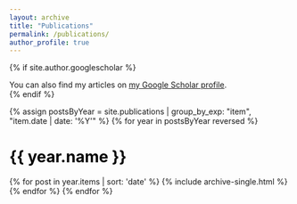 ```yaml
---
layout: archive
title: "Publications"
permalink: /publications/
author_profile: true
---
```


{% if site.author.googlescholar %}
  <div class="wordwrap">You can also find my articles on <a href="{{site.author.googlescholar}}">my Google Scholar profile</a>.</div>
{% endif %}

{% assign postsByYear = site.publications | group_by_exp: "item", "item.date | date: '%Y'" %}
{% for year in postsByYear reversed %}
  <h1 class="archive__subtitle" style="color: black;">{{ year.name }}</h1>
  {% for post in year.items | sort: 'date' %}
    {% include archive-single.html %}
  {% endfor %}
{% endfor %}
